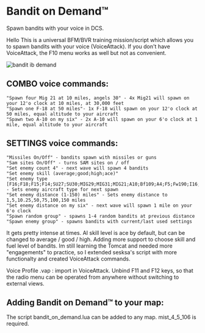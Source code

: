 # Bandit on Demand™
Spawn bandits with your voice in DCS.

Hello
This is a universal BFM/BVR training mission/script which allows you to spawn bandits with your voice (VoiceAttack). If you don't have VoiceAttack, the F10 menu works as well but not as convenient.

![bandit ib demand](https://user-images.githubusercontent.com/3744048/155346797-d5f901c1-5d33-43cf-8860-a7b776bb0203.jpg)

## COMBO voice commands:

    "Spawn four Mig 21 at 10 miles, angels 30" - 4x Mig21 will spawn on your 12'o clock at 10 miles, at 30,000 feet
    "Spawn one F-18 at 50 miles"- 1x F-18 will spawn on your 12'o clock at 50 miles, equal altitude to your aircraft
    "Spawn two A-10 on my six" - 2x A-10 will spawn on your 6'o clock at 1 mile, equal altitude to your aircraft

## SETTINGS voice commands:

    "Missiles On/Off" - bandits spawn with missiles or guns
    "Sam sites On/Off" - turns SAM sites on / off
    "Set enemy count 4" - next wave will spawn 4 bandits
    "Set enemy skill (average;good;high;ace)" 
    "Set enemy type [F16;F18;F15;F14;SU27;SU30;MIG29;MIG31;MIG21;A10;Bf109;A4;F5;Fw190;I16;MiG15;MiG19;Mosquito;P51D;Spitfire]" - Sets enemy aircraft type for next spawn
    "Set enemy distance (1-150) miles" - Sets enemy distance to 1,5,10.25,50,75,100,150 miles
    "Set enemy distance on my six" - next wave will spawn 1 mile on your 6'o clock
    "Spawn random group" - spawns 1-4 random bandits at previous distance
    "Spawn enemy group" - spawns bandits with current/last used settings

 

It gets pretty intense at times. AI skill level is ace by default, but can be changed to average / good / high. Adding more support to choose skill and fuel level of bandits. Im still learning the Tomcat and needed more "engagements" to practice, so I extended sesksa's script with more functionalty and created VoiceAttack commands.

Voice Profile .vap : import in VoiceAttack. Unbind F11 and F12 keys, so that the radio menu can be operated from anywhere without switching to external views.

## Adding Bandit on Demand™ to your map:

The script bandit_on_demand.lua can be added to any map. mist_4_5_106 is required.

